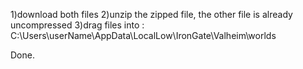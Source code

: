 1)download both files
2)unzip the zipped file, the other file is already uncompressed
3)drag files into : C:\Users\userName\AppData\LocalLow\IronGate\Valheim\worlds

Done.
